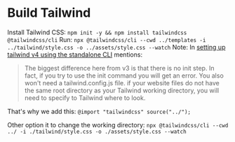# Build Tailwind

Install Tailwind CSS: `npm init -y && npm install tailwindcss @tailwindcss/cli`
Run: `npx @tailwindcss/cli --cwd ../templates -i ../tailwind/style.css -o ../assets/style.css --watch`
Note: In [setting up tailwind v4 using the standalone CLI](https://github.com/tailwindlabs/tailwindcss/discussions/15855) mentions:

> The biggest difference here from v3 is that there is no init step. In fact, if you try to use the init command you will get an error. You also won't need a tailwind.config.js file.
> if your website files do not have the same root directory as your Tailwind working directory, you will need to specify to Tailwind where to look.

That's why we add this: `@import "tailwindcss" source("../");`

Other option it to change the working directory:
`npx @tailwindcss/cli --cwd ../ -i ./tailwind/style.css -o ./assets/style.css --watch`
